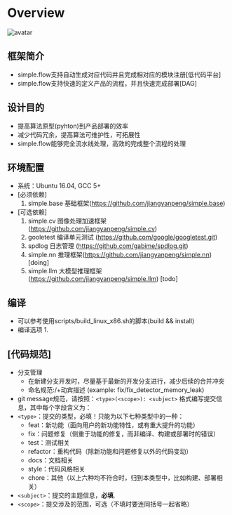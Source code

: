 # Overview

![avatar]()

## 框架简介

* simple.flow支持自动生成对应代码并且完成相对应的模块注册[低代码平台]
* simple.flow支持快速的定义产品的流程，并且快速完成部署[DAG]

## 设计目的

* 提高算法原型(pyhton)到产品部署的效率
* 减少代码冗余，提高算法可维护性，可拓展性
* simple.flow能够完全流水线处理，高效的完成整个流程的处理

## 环境配置

* 系统：Ubuntu 16.04, GCC 5+
* [必须依赖]
  1. simple.base 基础框架(https://github.com/jiangyanpeng/simple.base) 
* [可选依赖]
  1. simple.cv 图像处理加速框架(https://github.com/jiangyanpeng/simple.cv) 
  2. gooletest 编译单元测试 (https://github.com/google/googletest.git)
  3. spdlog 日志管理 (https://github.com/gabime/spdlog.git)
  4. simple.nn 推理框架(https://github.com/jiangyanpeng/simple.nn) [doing]
  5. simple.llm 大模型推理框架(https://github.com/jiangyanpeng/simple.llm) [todo]


## 编译

* 可以参考使用scripts/build_linux_x86.sh的脚本(build && install)
* 编译选项
  1. 


## [代码规范]
* 分支管理
  * 在新建分支开发时，尽量基于最新的开发分支进行，减少后续的合并冲突
  * 命名规范:<type>/+动宾描述 (example: fix/fix_detector_memory_leak)
* git message规范，请按照：`<type>(<scope>): <subject>` 格式编写提交信息，其中每个字段含义为：
* `<type>`：提交的类型，必填！只能为以下七种类型中的一种：
  * feat：新功能（面向用户的新功能特性，或有重大提升的功能）
  * fix：问题修复（侧重于功能的修复，而非编译、构建或部署时的错误）
  * test：测试相关
  * refactor：重构代码（除新功能和问题修复以外的代码变动）
  * docs：文档相关
  * style：代码风格相关
  * chore：其他（以上六种均不符合时，归到本类型中，比如构建、部署相关）
* `<subject>`：提交的主题信息，**必填**.
* `<scope>`：提交涉及的范围，可选（不填时要连同括号一起省略）